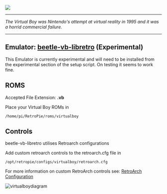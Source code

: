 ![](http://upload.wikimedia.org/wikipedia/commons/b/b9/Virtual_Boy_Logo.png)
***
_The Virtual Boy was Nintendo's attempt at virtual reality in 1995 and it was a horrid commercial failure._

***
## Emulator: [beetle-vb-libretro](https://github.com/libretro/beetle-vb-libretro) (Experimental)
This Emulator is currently experimental and will need to be installed from the experimental section of the setup script.  On testing it seems to work fine.

## ROMS
Accepted File Extension: **.vb**

Place your Virtual Boy ROMs in 
```
/home/pi/RetroPie/roms/virtualboy
```

## Controls

beetle-vb-libretro utilises Retroarch configurations

Add custom retroarch controls to the retroarch.cfg file in
```shell
/opt/retropie/configs/virtualboy/retroarch.cfg
```
For more information on custom RetroArch controls see: [RetroArch Configuration](https://github.com/petrockblog/RetroPie-Setup/wiki/RetroArch-Configuration)

![virtualboydiagram](https://cloud.githubusercontent.com/assets/10035308/8246349/6552ef7a-15fa-11e5-9a78-1800b51cccc5.png)